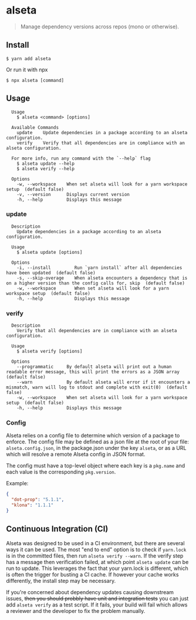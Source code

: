 # alseta

> Manage dependency versions across repos (mono or otherwise).

## Install

```
$ yarn add alseta
```

Or run it with npx

```
$ npx alseta [command]
```

## Usage

```
  Usage
    $ alseta <command> [options]

  Available Commands
    update    Update dependencies in a package according to an alseta configuration.
    verify    Verify that all dependencies are in compliance with an alseta configuration.

  For more info, run any command with the `--help` flag
    $ alseta update --help
    $ alseta verify --help

  Options
    -w, --workspace    When set alseta will look for a yarn workspace setup  (default false)
    -v, --version      Displays current version
    -h, --help         Displays this message
```

### update

```
  Description
    Update dependencies in a package according to an alseta configuration.

  Usage
    $ alseta update [options]

  Options
    -i, --install         Run `yarn install` after all dependencies have been updated  (default false)
    -s, --skip-overage    When alseta encounters a dependency that is on a higher version than the config calls for, skip  (default false)
    -w, --workspace       When set alseta will look for a yarn workspace setup  (default false)
    -h, --help            Displays this message
```

### verify

```
  Description
    Verify that all dependencies are in compliance with an alseta configuration.

  Usage
    $ alseta verify [options]

  Options
    --programmatic     By default alseta will print out a human readable error message, this will print the errors as a JSON array  (default false)
    --warn             By default alseta will error if it encounters a mismatch, warn will log to stdout and complete with exit(0)  (default false)
    -w, --workspace    When set alseta will look for a yarn workspace setup  (default false)
    -h, --help         Displays this message
```

### Config

Alseta relies on a config file to determine which version of a package to enforce. The config file may be defined as a json file at the root of your file: `alseta.config.json`, in the package.json under the key `alseta`, or as a URL which will resolve a remote Alseta config in JSON format.

The config must have a top-level object where each key is a `pkg.name` and each value is the corresponding `pkg.version`.

Example:

```json
{
  "dot-prop": "5.1.1",
  "klona": "1.1.1"
}
```

## Continuous Integration (CI)

Alseta was designed to be used in a CI environment, but there are several ways it can be used. The most "end to end" option is to check if `yarn.lock` is in the committed files, then run `alseta verify --warn`. If the verify step has a message then verification failed, at which point `alseta update` can be run to update. This leverages the fact that your yarn.lock is different, which is often the trigger for busting a CI cache. If however your cache works differently, the install step may be necessary.

If you're concerned about dependency updates causing downstream issues, ~~then you should probbly have unit and integration tests~~ you can just add `alseta verify` as a test script. If it fails, your build will fail which allows a reviewer and the developer to fix the problem manually.
